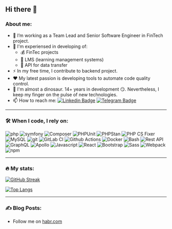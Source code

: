 ## Hi there 👋

### About me:
- :telescope: I’m working as a Team Lead and Senior Software Engineer in FinTech project.
- 💪 I'm experiensed in developing of:
  - 💰 FinTec projects 
  - 🏫 LMS (learning management systems)
  - 💢 API for data transfer
- :zap: In my free time, I contribute to backend project.
- ❤ My latest passion is developing tools to automate code quality control.
- :seedling: I'm almost a dinosaur. 14+ years in development 😏. Nevertheless, I keep my finger on the pulse of new technologies.
- :mailbox: How to reach me:
  [![Linkedin Badge](https://img.shields.io/badge/Anatoly_Melnikov-2CA5E0?style=flat&logo=Linkedin&logoColor=white)](https://www.linkedin.com/in/anatoliy-melnikov/)
  [![Telegram Badge](https://img.shields.io/badge/aeliot-2CA5E0?style=flat-squeare&logo=telegram&logoColor=white)](https://t.me/aetoliy)

---

### :hammer_and_wrench: When I code, I rely on:
<div>
  <img alt="php" src="https://img.shields.io/badge/-php-777bb3?style=flat-square&logo=php&logoColor=white" />
  <img alt="symfony" src="https://img.shields.io/badge/-Symfony_2.8_--_6.4-black?style=flat-square&logo=symfony&logoColor=white" />
  <img alt="Composer" src="https://img.shields.io/badge/-Composer-6F4F28?style=flat-square&logo=composer&logoColor=white" />
  <img alt="PHPUnit" src="https://img.shields.io/badge/-PHPUnit-black?style=flat-square&logo=phpunit&logoColor=white" />
  <img alt="PHPStan" src="https://img.shields.io/badge/-PHPStan-black?style=flat-square&logo=phpstan&logoColor=white" />
  <img alt="PHP CS Fixer" src="https://img.shields.io/badge/-PHP_CS_Fixer-black?style=flat-square&logo=phpcsfixer&logoColor=white" />
  <img alt="MySQL" src="https://img.shields.io/badge/-MySQL-13aa52?style=flat-square&logo=MySQL&logoColor=white" />
  <img alt="git" src="https://img.shields.io/badge/-Git-F05032?style=flat-square&logo=git&logoColor=white" />
  <img alt="GitLab CI" src="https://img.shields.io/badge/-GitLab_CI-orange?style=flat-square&logo=gitlab&logoColor=white" />
  <img alt="Github Actions" src="https://img.shields.io/badge/-Github_Actions-black?style=flat-square&logo=github&logoColor=white" />
  <img alt="Docker" src="https://img.shields.io/badge/-Docker-46a2f1?style=flat-square&logo=docker&logoColor=white" />
  <img alt="Bash" src="https://img.shields.io/badge/-Bash-3D642D?style=flat-square&logo=bash&logoColor=white" />
  
  <img alt="Rest API" src="https://img.shields.io/badge/-REST_API-E10098?style=flat-square&logo=rest&logoColor=white" />
  <img alt="GraphQL" src="https://img.shields.io/badge/-GraphQL-E10098?style=flat-square&logo=graphql&logoColor=white" />
  <img alt="Apollo" src="https://img.shields.io/badge/-Apollo%20GraphQL-311C87?style=flat-square&logo=apollo-graphql&logoColor=white" />
  <img alt="Javascript" src="https://img.shields.io/badge/-javascript-f7df1c?style=flat-square&logo=javascript&logoColor=black" />
  <img alt="React" src="https://img.shields.io/badge/-React-45b8d8?style=flat-square&logo=react&logoColor=white" />
  
  <img alt="Bootstrap" src="https://img.shields.io/badge/-bootstrap-7953b3?style=flat-square&logo=javascript&logoColor=white" />
  <img alt="Sass" src="https://img.shields.io/badge/-Sass-CC6699?style=flat-square&logo=sass&logoColor=white" />
  <img alt="Webpack" src="https://img.shields.io/badge/-Webpack-8DD6F9?style=flat-square&logo=webpack&logoColor=white" />
  <img alt="npm" src="https://img.shields.io/badge/-NPM-CB3837?style=flat-square&logo=npm&logoColor=white" />
</div>

---

### 🔥 My stats:

[![GitHub Streak](http://github-readme-streak-stats.herokuapp.com?user=Aeliot-Tm)](https://git.io/streak-stats)

[![Top Langs](https://github-readme-stats.vercel.app/api/top-langs/?username=Aeliot-Tm)](https://github.com/anuraghazra/github-readme-stats)

---

### :writing_hand: Blog Posts:

- Follow me on [habr.com](https://habr.com/ru/users/Aeliot/publications/articles/)

<!--
**Aeliot-Tm/Aeliot-Tm** is a ✨ _special_ ✨ repository because its `README.md` (this file) appears on your GitHub profile.

Here are some ideas to get you started:

- 🔭 I’m currently working on ...
- 🌱 I’m currently learning ...
- 👯 I’m looking to collaborate on ...
- 🤔 I’m looking for help with ...
- 💬 Ask me about ...
- 📫 How to reach me: ...
- 😄 Pronouns: ...
- ⚡ Fun fact: ...
-->
